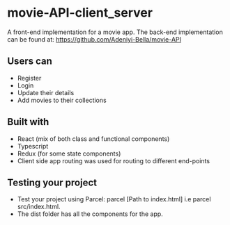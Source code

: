 # movie-API-client_server
A front-end implementation for a movie app. The back-end implementation can be found at: https://github.com/Adeniyi-Bella/movie-API

## Users can
- Register
- Login
- Update their details
- Add movies to their collections

## Built with
- React (mix of both class and functional components)
- Typescript
- Redux (for some state components)
- Client side app routing was used for routing to different end-points


## Testing your project
- Test your project using Parcel: parcel [Path to index.html] i.e parcel src/index.html.
- The dist folder has all the components for the app.
